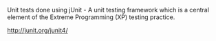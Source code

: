 Unit tests done using jUnit - A unit testing framework which is a central element of the Extreme Programming (XP) testing practice.

http://junit.org/junit4/